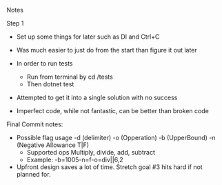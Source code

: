 Notes

Step 1
- Set up some things for later such as DI and Ctrl+C
 - Was much easier to just do from the start than figure it out later
- In order to run tests 
  - Run from terminal by cd <RootPath>/tests
  - Then dotnet test

- Attempted to get it into a single solution with no success
- Imperfect code, while not fantastic, can be better than broken code


Final Commit notes: 
- Possible flag usage -d (delimiter) -o (Opperation) -b (UpperBound) -n (Negative Allowance T|F)
  - Supported ops Multiply, divide, add, subtract
  - Example: -b=1005-n=f-o=div||6,2
- Upfront design saves a lot of time. Stretch goal #3 hits hard if not planned for.